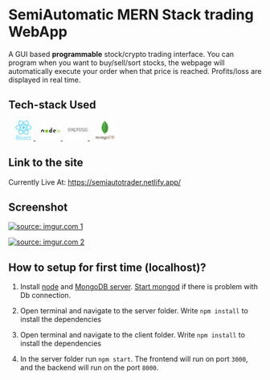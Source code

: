 
# SemiAutomatic MERN Stack trading WebApp
A GUI based **programmable** stock/crypto trading interface. You can program when you want to buy/sell/sort stocks, the webpage will automatically execute your order when that price is reached. Profits/loss are displayed in real time.


## Tech-stack Used
<p align="left"> <a style="margin:0px 10px" href="https://reactjs.org/" target="_blank" rel="noreferrer"> <img src="https://raw.githubusercontent.com/devicons/devicon/master/icons/react/react-original-wordmark.svg" alt="react" width="40" height="40"/> </a> <a style="margin:0px 10px," href="https://nodejs.org" target="_blank" rel="noreferrer"> <img src="https://raw.githubusercontent.com/devicons/devicon/master/icons/nodejs/nodejs-original-wordmark.svg" alt="nodejs" width="40" height="40"/> </a><a style="margin:0px 10px" href="https://expressjs.com" target="_blank" rel="noreferrer"> <img src="https://raw.githubusercontent.com/devicons/devicon/master/icons/express/express-original-wordmark.svg" alt="express" width="40" height="40"/> </a> <a href="https://www.mongodb.com/" target="_blank" rel="noreferrer"> <img src="https://raw.githubusercontent.com/devicons/devicon/master/icons/mongodb/mongodb-original-wordmark.svg" alt="mongodb" width="40" height="40"/> </a> </p>

## Link to the site
Currently Live At: https://semiautotrader.netlify.app/

## Screenshot
<a href="https://imgur.com/6d1ZwpP"><img src="https://i.imgur.com/6d1ZwpP.png" title="source: imgur.com 1" /></a>

<a href="https://imgur.com/U3MpTLQ"><img src="https://i.imgur.com/U3MpTLQ.png" title="source: imgur.com 2" /></a>


## How to setup for first time (localhost)?

1. Install [node](https://nodejs.org/en/download/) and [MongoDB server](https://www.mongodb.com/try/download/community). [Start mongod](https://stackoverflow.com/questions/46523321/mongoerror-connect-econnrefused-127-0-0-127017) if there is problem with Db connection.

2. Open terminal and navigate to the server folder. Write `npm install` to install the dependencies 

3. Open terminal and navigate to the client folder. Write `npm install` to install the dependencies 

4. In the server folder run `npm start`. The frontend will run on port `3000`, and the backend will run on the port `8000`.

